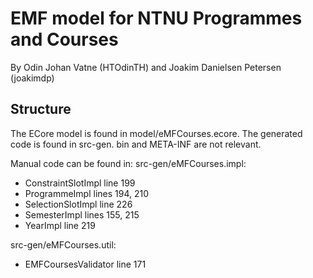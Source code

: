 # EMF model for NTNU Programmes and Courses

By Odin Johan Vatne (HTOdinTH) and Joakim Danielsen Petersen (joakimdp)


## Structure

The ECore model is found in model/eMFCourses.ecore.
The generated code is found in src-gen.
bin and META-INF are not relevant.

Manual code can be found in:
src-gen/eMFCourses.impl:
- ConstraintSlotImpl line 199
- ProgrammeImpl lines 194, 210
- SelectionSlotImpl line 226
- SemesterImpl lines 155, 215
- YearImpl line 219

src-gen/eMFCourses.util:
- EMFCoursesValidator line 171


